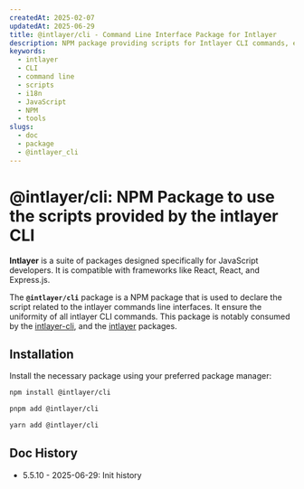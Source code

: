 ```yaml
---
createdAt: 2025-02-07
updatedAt: 2025-06-29
title: @intlayer/cli - Command Line Interface Package for Intlayer
description: NPM package providing scripts for Intlayer CLI commands, ensuring uniformity across all command line interfaces for internationalization management.
keywords:
  - intlayer
  - CLI
  - command line
  - scripts
  - i18n
  - JavaScript
  - NPM
  - tools
slugs:
  - doc
  - package
  - @intlayer_cli
---
```


# @intlayer/cli: NPM Package to use the scripts provided by the intlayer CLI

**Intlayer** is a suite of packages designed specifically for JavaScript developers. It is compatible with frameworks like React, React, and Express.js.

The **`@intlayer/cli`** package is a NPM package that is used to declare the script related to the intlayer commands line interfaces. It ensure the uniformity of all intlayer CLI commands. This package is notably consumed by the [intlayer-cli](https://github.com/aymericzip/intlayer/tree/main/docs/en/packages/intlayer-cli/index.md), and the [intlayer](https://github.com/aymericzip/intlayer/tree/main/docs/en/packages/intlayer/index.md) packages.

## Installation

Install the necessary package using your preferred package manager:

```bash packageManager="npm"
npm install @intlayer/cli
```

```bash packageManager="pnpm"
pnpm add @intlayer/cli
```

```bash packageManager="yarn"
yarn add @intlayer/cli
```

## Doc History

- 5.5.10 - 2025-06-29: Init history
